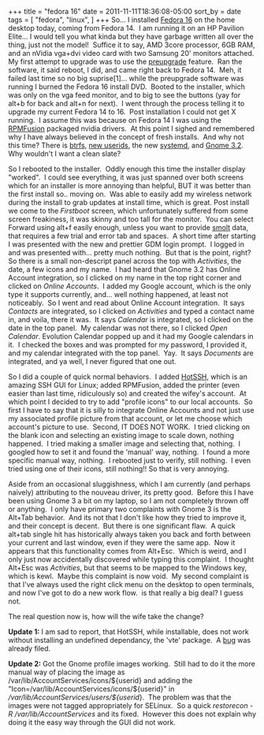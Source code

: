 +++
title = "fedora 16"
date = 2011-11-11T18:36:08-05:00
sort_by = date
tags = [
  "fedora",
  "linux",
]
+++
So... I installed [Fedora 16](http://get.fedoraproject.org/ "Get Fedora") on the home desktop today, coming from Fedora 14.  I am running it on an HP Pavilion Elite... I would tell you what kinda but they have garbage written all over the thing, just not the model!  Suffice it to say, AMD 3core processor, 6GB RAM, and an nVidia vga+dvi video card with two Samsung 20' monitors attached.  My first attempt to upgrade was to use the [preupgrade](http://fedoraproject.org/wiki/How_to_use_PreUpgrade "How to use PreUpgrade in Fedora") feature.  Ran the software, it said reboot, I did, and came right back to Fedora 14.  Meh, it failed last time so no big suprise[1]... while the preupgrade software was running I burned the Fedora 16 install DVD.  Booted to the installer, which was only on the vga feed monitor, and to big to see the buttons (yay for alt+b for back and alt+n for next).  I went through the process telling it to upgrade my current Fedora 14 to 16.  Post installation I could not get X running.  I assume this was because on Fedora 14 I was using the [RPMFusion](http://rpmfusion.org "RPMFusion") packaged nvidia drivers.  At this point I sighed and remembered why I have always believed in the concept of fresh installs.  And why not this time? There is [btrfs](http://en.wikipedia.org/wiki/Btrfs "btrfs"), [new userids](http://fedoraproject.org/wiki/Features/1000SystemAccounts "1000 System Accounts"), the new [systemd](http://freedesktop.org/wiki/Software/systemd "systemd"), and [Gnome 3.2](http://library.gnome.org/misc/release-notes/3.2/ "Gnome 3.2").  Why wouldn't I want a clean slate?

So I rebooted to the installer.  Oddly enough this time the installer display "worked".  I could see everything, it was just spanned over both screens which for an installer is more annoying than helpful, BUT it was better than the first install so.. moving on.  Was able to easily add my wireless network during the install to grab updates at install time, which is great. Post install we come to the _Firstboot_ screen, which unfortunately suffered from some screen freakiness, it was skinny and too tall for the monitor.  You can select Forward using alt+f easily enough, unless you want to provide [smolt](http://smolt.fedoraproject.org/ "smolt") data, that requires a few trial and error tab and spaces.  A short time after starting I was presented with the new and prettier GDM login prompt.  I logged in and was presented with... pretty much nothing.  But that is the point, right?  So there is a small non-descript panel across the top with _Activities_, the date, a few icons and my name.  I had heard that Gnome 3.2 has Online Account integration, so I clicked on my name in the top right corner and clicked on _Online Accounts_.  I added my Google account, which is the only type it supports currently, and... well nothing happened, at least not noticeably.  So I went and read about Online Account integration.  It says _Contacts_ are integrated, so I clicked on _Activities_ and typed a contact name in, and voila, there it was.  It says _Calendar_ is integrated, so I clicked on the date in the top panel.  My calendar was not there, so I clicked _Open Calendar_. Evolution Calendar popped up and it had my Google calendars in it.  I checked the boxes and was prompted for my password, I provided it, and my calendar integrated with the top panel.  Yay.  It says _Documents_ are integrated, and ya well, I never figured that one out.

So I did a couple of quick normal behaviors.  I added [HotSSH](http://projects.gnome.org/hotssh//index.html "HotSSH"), which is an amazing SSH GUI for Linux; added RPMFusion, added the printer (even easier than last time, ridiculously so) and created the wifey's account.  At which point I decided to try to add "profile icons" to our local accounts.  So first I have to say that it is silly to integrate Online Accounts and not just use my associated profile picture from that account, or let me choose which account's picture to use.  Second, IT DOES NOT WORK.  I tried clicking on the blank icon and selecting an existing image to scale down, nothing happened.  I tried making a smaller image and selecting that, nothing.  I googled how to set it and found the 'manual' way, nothing.  I found a more specific manual way, nothing.  I rebooted just to verify, still nothing.  I even tried using one of their icons, still nothing!! So that is very annoying.

Aside from an occasional sluggishness, which I am currently (and perhaps naively) attributing to the nouveau driver, its pretty good.  Before this I have been using Gnome 3 a bit on my laptop, so I am not completely thrown off or anything.  I only have primary two complaints with Gnome 3 is the Alt+Tab behavior.  And its not that I don't like how they tried to improve it, and their concept is decent.  But there is one significant flaw.  A quick alt+tab single hit has historically always taken you back and forth between your current and last window, even if they were the same app.  Now it appears that this functionality comes from Alt+Esc.  Which is weird, and I only just now accidentally discovered while typing this complaint.  I thought Alt+Esc was _Activities_, but that seems to be mapped to the Windows key, which is kewl.  Maybe this complaint is now void.  My second complaint is that I've always used the right click menu on the desktop to open terminals, and now I've got to do a new work flow.  is that really a big deal? I guess not.

The real question now is, how will the wife take the change?

**Update 1:** I am sad to report, that HotSSH, while installable, does not work without installing an undefined dependancy, the 'vte' package.  A [bug](https://bugzilla.redhat.com/show_bug.cgi?id=654534 "Bug 654534 - requires vte") was already filed.

**Update 2:** Got the Gnome profile images working.  Still had to do it the more manual way of placing the image as /var/lib/AccountServices/icons/${userid} and adding the "Icon=/var/lib/AccountServices/icons/${userid}" in _/var/lib/AccountServices/users/${userid_}.  The problem was that the images were not tagged appropriately for SELinux.  So a quick _restorecon -R /var/lib/AccountServices_ and its fixed.  However this does not explain why doing it the easy way through the GUI did not work.
